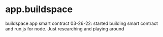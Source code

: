 # app.buildspace
buildspace app smart contract
03-26-22: 
started building smart contract and run.js for node.
Just researching and playing around
